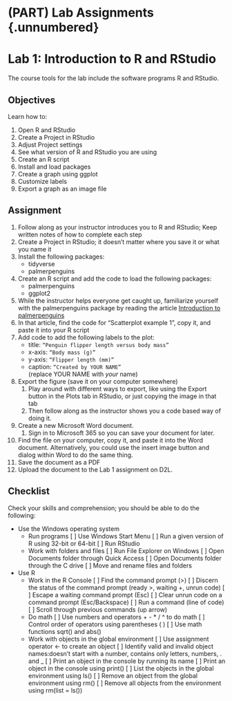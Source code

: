 # (PART) Lab Assignments {.unnumbered}

# Lab 1: Introduction to R and RStudio

The course tools for the lab include the software programs R and RStudio.

## Objectives

Learn how to:

1.  Open R and RStudio
2.  Create a Project in RStudio
3.  Adjust Project settings
4.  See what version of R and RStudio you are using
5.  Create an R script
6.  Install and load packages
7.  Create a graph using ggplot
8.  Customize labels
9.  Export a graph as an image file

## Assignment

1.  Follow along as your instructor introduces you to R and RStudio; Keep written notes of how to complete each step
2.  Create a Project in RStudio; it doesn’t matter where you save it or what you name it
3.  Install the following packages:
    -   tidyverse
    -   palmerpenguins
4.  Create an R script and add the code to load the following packages:
    -   palmerpenguins
    -   ggplot2
5.  While the instructor helps everyone get caught up, familiarize yourself with the palmerpenguins package by reading the article [Introduction to palmerpenguins](https://allisonhorst.github.io/palmerpenguins/articles/intro.html)
6.  In that article, find the code for “Scatterplot example 1”, copy it, and paste it into your R script
7.  Add code to add the following labels to the plot:
    -   title: `“Penguin flipper length versus body mass”`
    -   x-axis: `“Body mass (g)”`
    -   y-axis: `“Flipper length (mm)”`
    -   caption: `“Created by YOUR NAME”`\
        (replace YOUR NAME with *your* name)
8.  Export the figure (save it on your computer somewhere)
    1.  Play around with different ways to export, like using the Export button in the Plots tab in RStudio, or just copying the image in that tab
    2.  Then follow along as the instructor shows you a code based way of doing it.
9.  Create a new Microsoft Word document.
    1.  Sign in to Microsoft 365 so you can save your document for later.
10. Find the file on your computer, copy it, and paste it into the Word document. Alternatively, you could use the insert image button and dialog within Word to do the same thing.
11. Save the document as a PDF
12. Upload the document to the Lab 1 assignment on D2L.

## Checklist

Check your skills and comprehension; you should be able to do the following:

-   Use the Windows operating system
    -   Run programs
        [ ] Use Windows Start Menu
        [ ] Run a given version of R using 32-bit or 64-bit
        [ ] Run RStudio
    -   Work with folders and files
        [ ] Run File Explorer on Windows
        [ ] Open Documents folder through Quick Access
        [ ] Open Documents folder through the C drive
        [ ] Move and rename files and folders
-   Use R
    -   Work in the R Console
        [ ] Find the command prompt (\>)
        [ ] Discern the status of the command prompt (ready \>, waiting +, unrun code)
        [ ] Escape a waiting command prompt (Esc)
        [ ] Clear unrun code on a command prompt (Esc/Backspace)
        [ ] Run a command (line of code)
        [ ] Scroll through previous commands (up arrow)
    -   Do math
        [ ] Use numbers and operators + - \* / \^ to do math
        [ ] Control order of operators using parentheses ( )
        [ ] Use math functions sqrt() and abs()
    -   Work with objects in the global environment
        [ ] Use assignment operator \<- to create an object
        [ ] Identify valid and invalid object names:doesn’t start with a number, contains only letters, numbers, . and \_
        [ ] Print an object in the console by running its name
        [ ] Print an object in the console using print()
        [ ] List the objects in the global environment using ls()
        [ ] Remove an object from the global environment using rm()
        [ ] Remove all objects from the environment using rm(list = ls())
